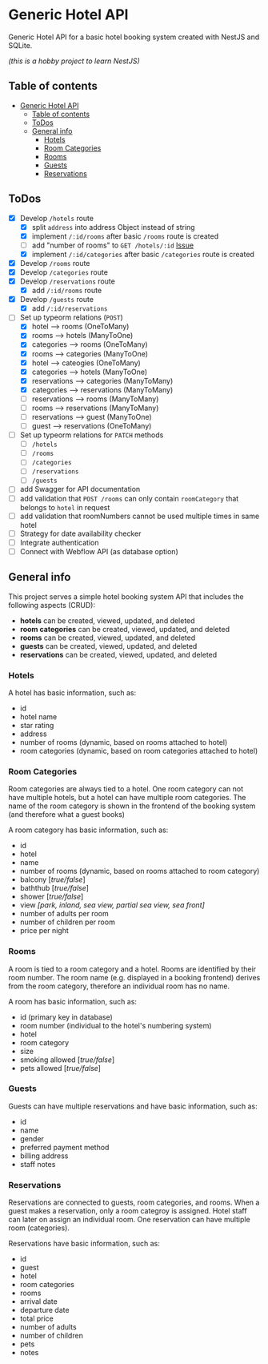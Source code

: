 # Generic Hotel API

Generic Hotel API for a basic hotel booking system created with NestJS and SQLite.

_(this is a hobby project to learn NestJS)_

## Table of contents

- [Generic Hotel API](#generic-hotel-api)
  - [Table of contents](#table-of-contents)
  - [ToDos](#todos)
  - [General info](#general-info)
    - [Hotels](#hotels)
    - [Room Categories](#room-categories)
    - [Rooms](#rooms)
    - [Guests](#guests)
    - [Reservations](#reservations)

## ToDos

- [x] Develop `/hotels` route
  - [x] split `address` into address Object instead of string
  - [x] implement `/:id/rooms` after basic `/rooms` route is created
  - [ ] add "number of rooms" to `GET /hotels/:id` [Issue](https://github.com/betschki/hotel-api/issues/2)
  - [x] implement `/:id/categories` after basic `/categories` route is created
- [x] Develop `/rooms` route
- [x] Develop `/categories` route
- [x] Develop `/reservations` route
  - [x] add `/:id/rooms` route
- [x] Develop `/guests` route
  - [x] add `/:id/reservations`
- [ ] Set up typeorm relations (`POST`)
  - [x] hotel --> rooms (OneToMany)
  - [x] rooms --> hotels (ManyToOne)
  - [x] categories --> rooms (OneToMany)
  - [x] rooms --> categories (ManyToOne)
  - [x] hotel --> cateogies (OneToMany)
  - [x] categories --> hotels (ManyToOne)
  - [x] reservations --> categories (ManyToMany)
  - [x] categories --> reservations (ManyToMany)
  - [ ] reservations --> rooms (ManyToMany)
  - [ ] rooms --> reservations (ManyToMany)
  - [ ] reservations --> guest (ManyToOne)
  - [ ] guest --> reservations (OneToMany)
- [ ] Set up typeorm relations for `PATCH` methods
  - [ ] `/hotels`
  - [ ] `/rooms`
  - [ ] `/categories`
  - [ ] `/reservations`
  - [ ] `/guests`
- [ ] add Swagger for API documentation
- [ ] add validation that `POST /rooms` can only contain `roomCategory` that belongs to `hotel` in request
- [ ] add validation that roomNumbers cannot be used multiple times in same hotel
- [ ] Strategy for date availability checker
- [ ] Integrate authentication
- [ ] Connect with Webflow API (as database option)

## General info

This project serves a simple hotel booking system API that includes the following aspects (CRUD):

- **hotels** can be created, viewed, updated, and deleted
- **room categories** can be created, viewed, updated, and deleted
- **rooms** can be created, viewed, updated, and deleted
- **guests** can be created, viewed, updated, and deleted
- **reservations** can be created, viewed, updated, and deleted

### Hotels

A hotel has basic information, such as:

- id
- hotel name
- star rating
- address
- number of rooms (dynamic, based on rooms attached to hotel)
- room categories (dynamic, based on room categories attached to hotel)

### Room Categories

Room categories are always tied to a hotel. One room category can not have multiple hotels, but a hotel can have multiple room categories. The name of the room category is shown in the frontend of the booking system (and therefore what a guest books)

A room category has basic information, such as:

- id
- hotel
- name
- number of rooms (dynamic, based on rooms attached to room category)
- balcony [*true/false*]
- baththub [*true/false*]
- shower [*true/false*]
- view _[*park, inland, sea view, partial sea view, sea front*]_
- number of adults per room
- number of children per room
- price per night

### Rooms

A room is tied to a room category and a hotel. Rooms are identified by their room number. The room name (e.g. displayed in a booking frontend) derives from the room category, therefore an individual room has no name.

A room has basic information, such as:

- id (primary key in database)
- room number (individual to the hotel's numbering system)
- hotel
- room category
- size
- smoking allowed [*true/false*]
- pets allowed [*true/false*]

### Guests

Guests can have multiple reservations and have basic information, such as:

- id
- name
- gender
- preferred payment method
- billing address
- staff notes

### Reservations

Reservations are connected to guests, room categories, and rooms. When a guest makes a reservation, only a room categroy is assigned. Hotel staff can later on assign an individual room. One reservation can have multiple room (categories).

Reservations have basic information, such as:

- id
- guest
- hotel
- room categories
- rooms
- arrival date
- departure date
- total price
- number of adults
- number of children
- pets
- notes

